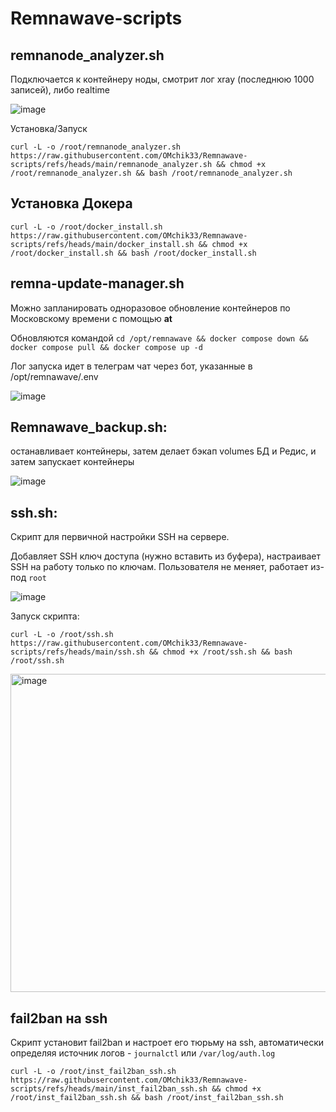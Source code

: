 # Remnawave-scripts


## remnanode_analyzer.sh

Подключается к контейнеру ноды, смотрит лог xray (последнюю 1000 записей), либо realtime

![image](https://github.com/user-attachments/assets/44b3e7c1-a577-4ead-a1c1-c169a7f4b12a)

Установка/Запуск

```
curl -L -o /root/remnanode_analyzer.sh https://raw.githubusercontent.com/OMchik33/Remnawave-scripts/refs/heads/main/remnanode_analyzer.sh && chmod +x /root/remnanode_analyzer.sh && bash /root/remnanode_analyzer.sh
```

## Установка Докера

```
curl -L -o /root/docker_install.sh https://raw.githubusercontent.com/OMchik33/Remnawave-scripts/refs/heads/main/docker_install.sh && chmod +x /root/docker_install.sh && bash /root/docker_install.sh
```


## remna-update-manager.sh

Можно запланировать одноразовое обновление контейнеров по Московскому времени c помощью **at**

Обновляются командой `cd /opt/remnawave && docker compose down && docker compose pull && docker compose up -d`

Лог запуска идет в телеграм чат через бот, указанные в /opt/remnawave/.env

![image](https://github.com/user-attachments/assets/0c33c20f-a120-456b-bdea-d7039c30e0be)


## Remnawave_backup.sh:

останавливает контейнеры, затем делает бэкап volumes БД и Редис, и затем запускает контейнеры

![image](https://github.com/user-attachments/assets/8f0c7183-56ab-4337-afad-0a785f1daae7)


## ssh.sh:

Скрипт для первичной настройки SSH на сервере.

Добавляет SSH ключ доступа (нужно вставить из буфера), настраивает SSH на работу только по ключам. Пользователя не меняет, работает из-под `root`

![image](https://github.com/user-attachments/assets/47ea81de-9c52-4021-b988-c6b83a2fca56)


Запуск скрипта:

```
curl -L -o /root/ssh.sh https://raw.githubusercontent.com/OMchik33/Remnawave-scripts/refs/heads/main/ssh.sh && chmod +x /root/ssh.sh && bash /root/ssh.sh
```
<img width="660" height="509" alt="image" src="https://github.com/user-attachments/assets/81f83fae-3d5c-4178-b5a8-490e5b685306" />

## fail2ban на ssh
Скрипт установит fail2ban и настроет его тюрьму на ssh, автоматически определяя источник логов - `journalctl` или `/var/log/auth.log`

```
curl -L -o /root/inst_fail2ban_ssh.sh https://raw.githubusercontent.com/OMchik33/Remnawave-scripts/refs/heads/main/inst_fail2ban_ssh.sh && chmod +x /root/inst_fail2ban_ssh.sh && bash /root/inst_fail2ban_ssh.sh
```
